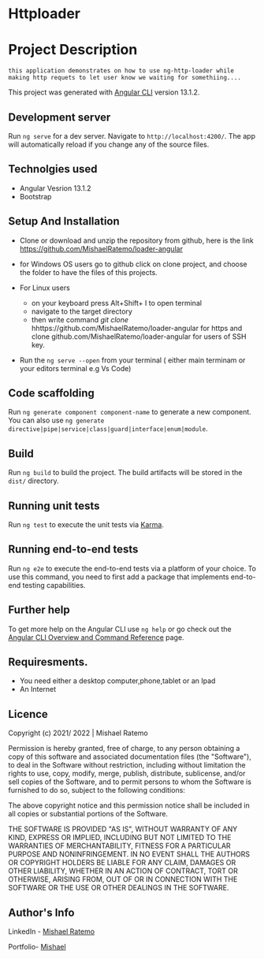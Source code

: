 # Httploader

# Project Description
    this application demonstrates on how to use ng-http-loader while making http requets to let user know we waiting for somethiing....


This project was generated with [Angular CLI](https://github.com/angular/angular-cli) version 13.1.2.

## Development server

Run `ng serve` for a dev server. Navigate to `http://localhost:4200/`. The app will automatically reload if you change any of the source files.


##  Technolgies used
* Angular Vesrion 13.1.2
* Bootstrap
## Setup And Installation
* Clone or download and unzip the repository from github, here is the link https://github.com/MishaelRatemo/loader-angular
+ for Windows OS users
    go to github click on clone project, and choose the folder 
    to have the files of this projects.
+ For Linux users
   - on your keyboard press Alt+Shift+ I to open terminal
   - navigate to the target directory
   - then write command   *git clone* hhttps://github.com/MishaelRatemo/loader-angular  for https and   clone github.com/MishaelRatemo/loader-angular for users of SSH key. 

+ Run the `ng serve --open` from your terminal ( either main terminam or your editors terminal e.g Vs Code)

## Code scaffolding

Run `ng generate component component-name` to generate a new component. You can also use `ng generate directive|pipe|service|class|guard|interface|enum|module`.

## Build

Run `ng build` to build the project. The build artifacts will be stored in the `dist/` directory.

## Running unit tests

Run `ng test` to execute the unit tests via [Karma](https://karma-runner.github.io).

## Running end-to-end tests

Run `ng e2e` to execute the end-to-end tests via a platform of your choice. To use this command, you need to first add a package that implements end-to-end testing capabilities.

## Further help

To get more help on the Angular CLI use `ng help` or go check out the [Angular CLI Overview and Command Reference](https://angular.io/cli) page.

## Requiresments.
* You need either a desktop computer,phone,tablet or an Ipad
* An Internet



## Licence
 Copyright (c) 2021/ 2022 | Mishael Ratemo

Permission is hereby granted, free of charge, to any person obtaining a copy
of this software and associated documentation files (the "Software"), to deal
in the Software without restriction, including without limitation the rights
to use, copy, modify, merge, publish, distribute, sublicense, and/or sell
copies of the Software, and to permit persons to whom the Software is
furnished to do so, subject to the following conditions:

The above copyright notice and this permission notice shall be included in all
copies or substantial portions of the Software.

THE SOFTWARE IS PROVIDED "AS IS", WITHOUT WARRANTY OF ANY KIND, EXPRESS OR
IMPLIED, INCLUDING BUT NOT LIMITED TO THE WARRANTIES OF MERCHANTABILITY,
FITNESS FOR A PARTICULAR PURPOSE AND NONINFRINGEMENT. IN NO EVENT SHALL THE
AUTHORS OR COPYRIGHT HOLDERS BE LIABLE FOR ANY CLAIM, DAMAGES OR OTHER
LIABILITY, WHETHER IN AN ACTION OF CONTRACT, TORT OR OTHERWISE, ARISING FROM,
OUT OF OR IN CONNECTION WITH THE SOFTWARE OR THE USE OR OTHER DEALINGS IN THE
SOFTWARE.
## Author's Info

LinkedIn - [Mishael Ratemo](www.linkedin.com/in/mishael-mosoti-37b786161/)


Portfolio- [Mishael](https://mishaelratemo.github.io/my_portfolio/)

